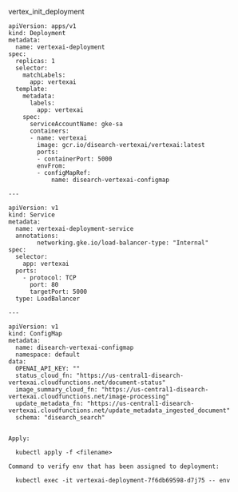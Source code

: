 vertex_init_deployment

    apiVersion: apps/v1
    kind: Deployment
    metadata:
      name: vertexai-deployment
    spec:
      replicas: 1
      selector:
        matchLabels:
          app: vertexai
      template:
        metadata:
          labels:
            app: vertexai
        spec:
          serviceAccountName: gke-sa      
          containers:
          - name: vertexai
            image: gcr.io/disearch-vertexai/vertexai:latest
            ports:
            - containerPort: 5000
            envFrom:
            - configMapRef:
                name: disearch-vertexai-configmap
    
    ---
    
    apiVersion: v1
    kind: Service
    metadata:
      name: vertexai-deployment-service
      annotations:
            networking.gke.io/load-balancer-type: "Internal"
    spec:
      selector:
        app: vertexai
      ports:
        - protocol: TCP
          port: 80
          targetPort: 5000
      type: LoadBalancer
    
    ---
    
    apiVersion: v1
    kind: ConfigMap
    metadata:
      name: disearch-vertexai-configmap
      namespace: default
    data:
      OPENAI_API_KEY: ""
      status_cloud_fn: "https://us-central1-disearch-vertexai.cloudfunctions.net/document-status"
      image_summary_cloud_fn: "https://us-central1-disearch-vertexai.cloudfunctions.net/image-processing"
      update_metadata_fn: "https://us-central1-disearch-vertexai.cloudfunctions.net/update_metadata_ingested_document"
      schema: "disearch_search"
    
    
    Apply: 
    
      kubectl apply -f <filename>
    
    Command to verify env that has been assigned to deployment:
    
      kubectl exec -it vertexai-deployment-7f6db69598-d7j75 -- env
    
    
